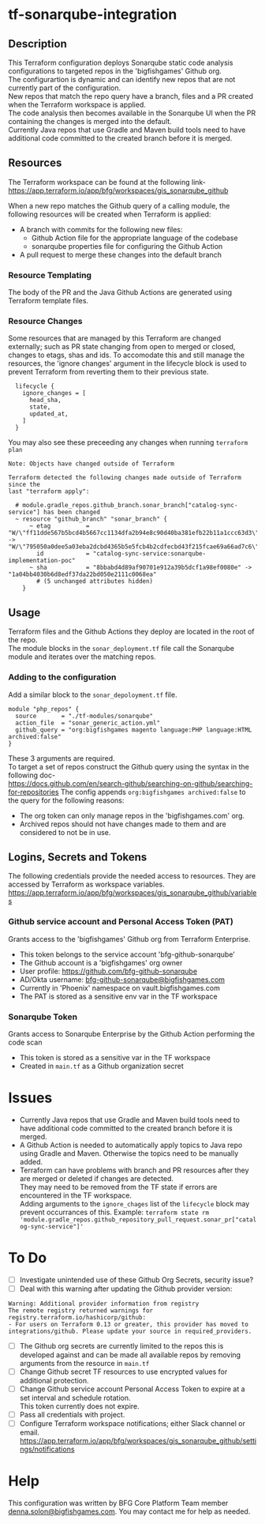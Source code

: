 # tf-sonarqube-integration

## Description
This Terraform configuration deploys Sonarqube static code analysis configurations to targeted repos in the 'bigfishgames' Github org.  
The configurartion is dynamic and can identify new repos that are not currently part of the configuration.  
New repos that match the repo query have a branch, files and a PR created when the Terraform workspace is applied.  
The code analysis then becomes available in the Sonarqube UI when the PR containing the changes is merged into the default.  
Currently Java repos that use Gradle and Maven build tools need to have additional code committed to the created branch before it is merged.

## Resources
The Terraform workspace can be found at the following link-  
https://app.terraform.io/app/bfg/workspaces/gis_sonarqube_github

When a new repo matches the Github query of a calling module, the following resources will be created when Terraform is applied:
- A branch with commits for the following new files:
	- Github Action file for the appropriate language of the codebase
	- sonarqube properties file for configuring the Github Action
- A pull request to merge these changes into the default branch

### Resource Templating
The body of the PR and the Java Github Actions are generated using Terraform template files.

### Resource Changes
Some resources that are managed by this Terraform are changed externally; such as PR state changing from open to merged or closed, changes to etags, shas and ids. To accomodate this and still manage the resources, the 'ignore changes' argument in the lifecycle block is used to prevent Terraform from reverting them to their previous state.
```
  lifecycle {
    ignore_changes = [
      head_sha,
      state,
      updated_at,
    ]
  }
  ```

You may also see these preceeding any changes when running `terraform plan`
```
Note: Objects have changed outside of Terraform

Terraform detected the following changes made outside of Terraform since the
last "terraform apply":

  # module.gradle_repos.github_branch.sonar_branch["catalog-sync-service"] has been changed
  ~ resource "github_branch" "sonar_branch" {
      ~ etag          = "W/\"ff11dde567b5bcd4b5667cc1134dfa2b94e8c90d40ba381efb22b11a1ccc63d3\"" -> "W/\"795050a0dee5a03eba2dcbd4365b5e5fcb4b2cdfecbd43f215fcae69a66ad7c6\""
        id            = "catalog-sync-service:sonarqube-implementation-poc"
      ~ sha           = "8bbabd4d89af90701e912a39b5dcf1a98ef0080e" -> "1a04bb4030b6d8edf37da22bd050e2111c0068ea"
        # (5 unchanged attributes hidden)
    }
```

## Usage
Terraform files and the Github Actions they deploy are located in the root of the repo.  
The module blocks in the `sonar_deployment.tf` file call the Sonarqube module and iterates over the matching repos.  

### Adding to the configuration
Add a similar block to the `sonar_depoloyment.tf` file.
```
module "php_repos" {
  source       = "./tf-modules/sonarqube"
  action_file  = "sonar_generic_action.yml"
  github_query = "org:bigfishgames magento language:PHP language:HTML archived:false"
}
```
These 3 arguments are required.  
To target a set of repos construct the Github query using the syntax in the following doc-  
https://docs.github.com/en/search-github/searching-on-github/searching-for-repositories
The config appends `org:bigfishgames archived:false` to the query for the following reasons:
- The org token can only manage repos in the 'bigfishgames.com' org.
- Archived repos should not have changes made to them and are considered to not be in use.

## Logins, Secrets and Tokens
The following credentials provide the needed access to resources.
They are accessed by Terraform as workspace variables.  
https://app.terraform.io/app/bfg/workspaces/gis_sonarqube_github/variables

### Github service account and Personal Access Token (PAT)
Grants access to the 'bigfishgames' Github org from Terraform Enterprise. 
- This token belongs to the service account 'bfg-github-sonarqube'
- The Github account is a 'bigfishgames' org owner
- User profile: https://github.com/bfg-github-sonarqube
- AD/Okta username: bfg-github-sonarqube@bigfishgames.com
- Currently in 'Phoenix' namespace on vault.bigfishgames.com
- The PAT is stored as a sensitive env var in the TF workspace

### Sonarqube Token
Grants access to Sonarqube Enterprise by the Github Action performing the code scan
- This token is stored as a sensitive var in the TF workspace
- Created in `main.tf` as a Github organization secret

# Issues
- Currently Java repos that use Gradle and Maven build tools need to have additional code committed to the created branch before it is merged.
- A Github Action is needed to automatically apply topics to Java repo using Gradle and Maven. Otherwise the topics need to be manually added.
- Terraform can have problems with branch and PR resources after they are merged or deleted if changes are detected.  
They may need to be removed from the TF state if errors are encountered in the TF workspace.  
Adding arguments to the `ignore_chages` list of the `lifecycle` block may prevent occurrances of this.
Example: `terraform state rm 'module.gradle_repos.github_repository_pull_request.sonar_pr["catalog-sync-service"]'`

# To Do
- [ ] Investigate unintended use of these Github Org Secrets, security issue?
- [ ] Deal with this warning after updating the Github provider version:
```
Warning: Additional provider information from registry
The remote registry returned warnings for registry.terraform.io/hashicorp/github:
- For users on Terraform 0.13 or greater, this provider has moved to integrations/github. Please update your source in required_providers.
```
- [ ] The Github org secrets are currently limited to the repos this is developed against and can be made all available repos by removing arguments from the resource in `main.tf`
- [ ] Change Github secret TF resources to use encrypted values for additional protection.
- [ ] Change Github service account Personal Access Token to expire at a set interval and schedule rotation.  
     This token currently does not expire.
- [ ] Pass all credentials with project.
- [ ] Configure Terraform workspace notifications; either Slack channel or email.
  https://app.terraform.io/app/bfg/workspaces/gis_sonarqube_github/settings/notifications

# Help
This configuration was written by BFG Core Platform Team member denna.solon@bigfishgames.com.
You may contact me for help as needed.